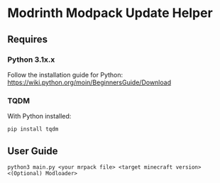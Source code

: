 # Modrinth Modpack Update Helper
## Requires
### Python 3.1x.x

Follow the installation guide for Python: https://wiki.python.org/moin/BeginnersGuide/Download

### TQDM
With Python installed:
```
pip install tqdm
```
## User Guide
```
python3 main.py <your mrpack file> <target minecraft version> <(Optional) Modloader>
